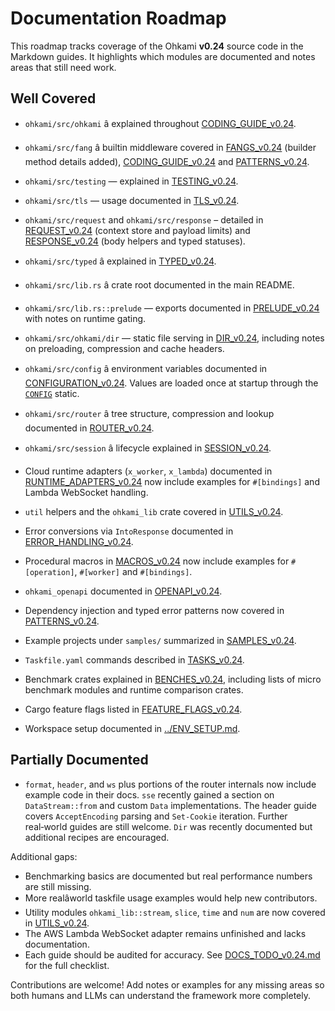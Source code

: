 # Documentation Roadmap

This roadmap tracks coverage of the Ohkami **v0.24** source code in the Markdown guides.
It highlights which modules are documented and notes areas that still need work.

## Well Covered

- `ohkami/src/ohkami` â explained throughout [CODING_GUIDE_v0.24](CODING_GUIDE_v0.24.md).
- `ohkami/src/fang` â builtin middleware covered in
  [FANGS_v0.24](FANGS_v0.24.md) (builder method details added),
  [CODING_GUIDE_v0.24](CODING_GUIDE_v0.24.md) and
  [PATTERNS_v0.24](PATTERNS_v0.24.md).
- `ohkami/src/testing` — explained in [TESTING_v0.24](TESTING_v0.24.md).
- `ohkami/src/tls` — usage documented in [TLS_v0.24](TLS_v0.24.md).
- `ohkami/src/request` and `ohkami/src/response` – detailed in
  [REQUEST_v0.24](REQUEST_v0.24.md) (context store and payload limits) and
  [RESPONSE_v0.24](RESPONSE_v0.24.md) (body helpers and typed statuses).
- `ohkami/src/typed` â explained in [TYPED_v0.24](TYPED_v0.24.md).
- `ohkami/src/lib.rs` â crate root documented in the main README.
- `ohkami/src/lib.rs::prelude` — exports documented in [PRELUDE_v0.24](PRELUDE_v0.24.md)
  with notes on runtime gating.
- `ohkami/src/ohkami/dir` — static file serving in [DIR_v0.24](DIR_v0.24.md),
 including notes on preloading, compression and cache headers.
- `ohkami/src/config` â environment variables documented in
  [CONFIGURATION_v0.24](CONFIGURATION_v0.24.md). Values are loaded once at
  startup through the [`CONFIG`](../ohkami-0.24/ohkami/src/config.rs) static.
- `ohkami/src/router` â tree structure, compression and lookup documented in
  [ROUTER_v0.24](ROUTER_v0.24.md).

- `ohkami/src/session` â lifecycle explained in [SESSION_v0.24](SESSION_v0.24.md).
- Cloud runtime adapters (`x_worker`, `x_lambda`) documented in
  [RUNTIME_ADAPTERS_v0.24](RUNTIME_ADAPTERS_v0.24.md) now include
  examples for `#[bindings]` and Lambda WebSocket handling.
- `util` helpers and the `ohkami_lib` crate covered in [UTILS_v0.24](UTILS_v0.24.md).
- Error conversions via `IntoResponse` documented in
  [ERROR_HANDLING_v0.24](ERROR_HANDLING_v0.24.md).
- Procedural macros in [MACROS_v0.24](MACROS_v0.24.md) now include examples for
  `#[operation]`, `#[worker]` and `#[bindings]`.
- `ohkami_openapi` documented in [OPENAPI_v0.24](OPENAPI_v0.24.md).
- Dependency injection and typed error patterns now covered in
  [PATTERNS_v0.24](PATTERNS_v0.24.md).
- Example projects under `samples/` summarized in [SAMPLES_v0.24](SAMPLES_v0.24.md).
- `Taskfile.yaml` commands described in [TASKS_v0.24](TASKS_v0.24.md).
- Benchmark crates explained in [BENCHES_v0.24](BENCHES_v0.24.md), including lists
  of micro benchmark modules and runtime comparison crates.
- Cargo feature flags listed in [FEATURE_FLAGS_v0.24](FEATURE_FLAGS_v0.24.md).
- Workspace setup documented in [../ENV_SETUP.md](../ENV_SETUP.md).

## Partially Documented
- `format`, `header`, and `ws` plus portions of the router internals now
include example code in their docs. `sse` recently gained a section on
`DataStream::from` and custom `Data` implementations.
The header guide covers `AcceptEncoding` parsing and `Set-Cookie`
iteration. Further real‑world guides are still welcome. `Dir` was recently
documented but additional recipes are encouraged.

Additional gaps:

- Benchmarking basics are documented but real performance numbers are still
  missing.
- More realâworld taskfile usage examples would help new contributors.
- Utility modules `ohkami_lib::stream`, `slice`, `time` and `num` are now covered
  in [UTILS_v0.24](UTILS_v0.24.md).
- The AWS Lambda WebSocket adapter remains unfinished and lacks documentation.
- Each guide should be audited for accuracy. See
  [DOCS_TODO_v0.24.md](DOCS_TODO_v0.24.md) for the full checklist.

Contributions are welcome! Add notes or examples for any missing areas so both
humans and LLMs can understand the framework more completely.
